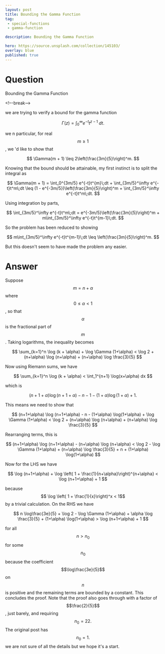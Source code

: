 ```yaml
---
layout: post
title: Bounding the Gamma Function
tag:
 - special-functions
 - gamma-function

description: Bounding the Gamma Function

hero: https://source.unsplash.com/collection/145103/
overlay: blue 
published: true
---
```


# Question 

Bounding the Gamma Function

<!–-break-–>


we are  trying to verify a bound for the gamma function

 $$ 
 \Gamma(z) = \int_0^\infty e^{-t}t^{z - 1}\;dt. 
 $$ 

we n particular, for real $$m \geq 1$$, we 'd like to show that

 $$ 
 \Gamma(m + 1) \leq 2\left(\frac{3m}{5}\right)^m. 
 $$ 

Knowing that the bound should be attainable, my first instinct is to split the integral as

 $$ 
 \Gamma(m + 1) = \int_0^{3m/5} e^{-t}t^{m}\;dt + \int_{3m/5}^\infty e^{-t}t^m\;dt
\leq (1 - e^{-3m/5})\left(\frac{3m}{5}\right)^m + \int_{3m/5}^\infty e^{-t}t^m\;dt. 
 $$ 

Using integration by parts,

 $$ 
 \int_{3m/5}^\infty e^{-t}t^m\;dt = e^{-3m/5}\left(\frac{3m}{5}\right)^m + m\int_{3m/5}^\infty e^{-t}t^{m-1}\;dt.
 $$ 

So the problem has been reduced to showing

 $$ 
 m\int_{3m/5}^\infty e^{-t}t^{m-1}\;dt \leq \left(\frac{3m}{5}\right)^m. 
 $$ 

But this doesn't seem to have made the problem any easier.

# Answer 


Suppose $$m = n + \alpha$$ where $$0 \le \alpha < 1$$, so that $$\alpha$$ is the fractional part of $$m$$. Taking logarithms, the inequality becomes

 $$ 
 \sum_{k=1}^n \log (k + \alpha) + \log \Gamma (1+\alpha) <
\log 2 + (n+\alpha) \log (n+\alpha) + (n+\alpha) \log \frac{3}{5} 
 $$ 

Now using Riemann sums, we have

 $$ 
 \sum_{k=1}^n \log (k + \alpha) < \int_1^{n+1} \log(x+\alpha) dx
 $$ 

which is

 $$ 
 (n+1+\alpha) \log (n+1+\alpha) - n - 1 - (1+\alpha) \log(1+\alpha) + 1.
 $$ 

This means we need to show that

 $$ 
 (n+1+\alpha) \log (n+1+\alpha) - n - (1+\alpha) \log(1+\alpha) + \log \Gamma (1+\alpha) < \log 2 + (n+\alpha) \log (n+\alpha) + (n+\alpha) \log \frac{3}{5} 
 $$ 

Rearranging terms, this is

 $$ 
 (n+1+\alpha) \log (n+1+\alpha) -  (n+\alpha) \log (n+\alpha) <
\log 2 - \log \Gamma (1+\alpha) + (n+\alpha) \log \frac{3}{5} + n + (1+\alpha) \log(1+\alpha)
 $$ 

Now for the LHS we have

 $$ 
 \log (n+1+\alpha) + \log \left( 1 + \frac{1}{n+\alpha}\right)^{n+\alpha} <
\log (n+1+\alpha) + 1
 $$ 

because $$ \log \left( 1 + \frac{1}{x}\right)^x < 1$$ by a trivial calculation.
On the RHS we have

 $$ 
 n \log\frac{3e}{5} + \log 2 - \log \Gamma (1+\alpha) + \alpha \log \frac{3}{5}  + (1+\alpha) \log(1+\alpha) > \log (n+1+\alpha) + 1
 $$ 

for all $$n > n_0$$ for some $$n_0$$ because the coefficient $$\log\frac{3e}{5}$$ on $$n$$ is positive and the remaining terms are bounded by a constant. This concludes the proof. Note that the proof also goes through with a factor of $$\frac{2}{5}$$, just barely, and requiring $$n_0 = 22.$$ The original post has $$n_0 = 1.$$
we are  not sure of all the details but we  hope it's a start.

